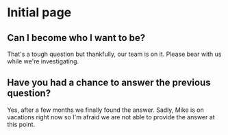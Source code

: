 # Initial page

## Can I become who I want to be?

That's a tough question but thankfully, our team is on it. Please bear with us while we're investigating.

## Have you had a chance to answer the previous question?

Yes, after a few months we finally found the answer. Sadly, Mike is on vacations right now so I'm afraid we are not able to provide the answer at this point.


<a href="https://mythicalbots.xyz/bot/682677009859477515" >
<img src="https://mythicalbots.xyz/bot/682677009859477515/embed?q=
white/
" alt="" />
</a>
